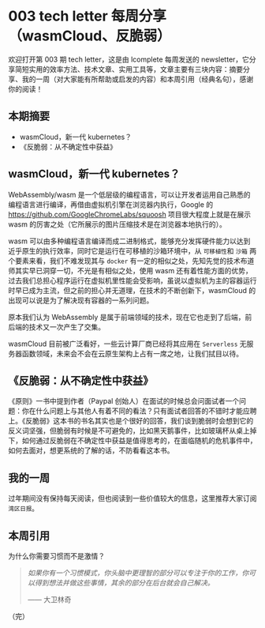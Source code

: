 # 003 tech letter 每周分享（wasmCloud、反脆弱）

欢迎打开第 003 期 tech letter，这是由 lcomplete 每周发送的 newsletter，它分享简短实用的效率方法、技术文章、实用工具等，文章主要有三块内容：摘要分享、我的一周（对大家能有所帮助或启发的内容）和本周引用（经典名句），感谢你的阅读！

## **本期摘要**

- wasmCloud，新一代 kubernetes？
- 《反脆弱：从不确定性中获益》

## wasmCloud，新一代 kubernetes？

WebAssembly/wasm 是一个低层级的编程语言，可以让开发者运用自己熟悉的编程语言进行编译，再借由虚拟机引擎在浏览器内执行，Google 的 https://github.com/GoogleChromeLabs/squoosh 项目很大程度上就是在展示 wasm 的厉害之处（它所展示的图片压缩技术是在浏览器本地执行的）。

wasm 可以由多种编程语言编译而成二进制格式，能够充分发挥硬件能力以达到近乎原生的执行效率，同时它是运行在可移植的沙箱环境中，从 `可移植性`和 `沙箱` 两个要素来看，我们不难发现其与 `docker` 有一定的相似之处，先知先觉的技术布道师其实早已洞穿一切，不光是有相似之处，使用 wasm 还有着性能方面的优势，过去我们总担心程序运行在虚拟机里性能会受影响，虽说以虚拟机为主的容器运行时早已成为主流，但之前的担心并无道理，在技术的不断创新下，wasmCloud 的出现可以说是为了解决现有容器的一系列问题。

原本我们认为 WebAssembly 是属于前端领域的技术，现在它也走到了后端，前后端的技术又一次产生了交集。

wasmCloud 目前被广泛看好，一些云计算厂商已经将其应用在 `Serverless` 无服务器函数领域，未来会不会在云原生架构上占有一席之地，让我们拭目以待。

## 《反脆弱：从不确定性中获益》

《原则》一书中提到作者（Paypal 创始人）在面试的时候总会问面试者一个问题：你在什么问题上与其他人有着不同的看法？只有面试者回答的不错时才能应聘上。《反脆弱》这本书的书名其实也是个很好的回答，我们谈到脆弱时会想到它的反义词坚强，但脆弱有时候是不可避免的，比如黑天鹅事件，比如玻璃杯从桌上掉下，如何通过反脆弱在不确定性中获益是值得思考的，在面临随机的危机事件中，如何去面对，想更系统的了解的话，不防看看这本书。

## 我的一周

过年期间没有保持每天阅读，但也阅读到一些价值较大的信息，这里推荐大家订阅 `湾区日报`。

## 本周引用

为什么你需要习惯而不是激情？

> *如果你有一个习惯模式，你头脑中更理智的部分可以专注于你的工作，你可以得到想法并做这些事情，其余的部分在后台就会自己解决。*
> 
> —— 大卫林奇 

（完）

